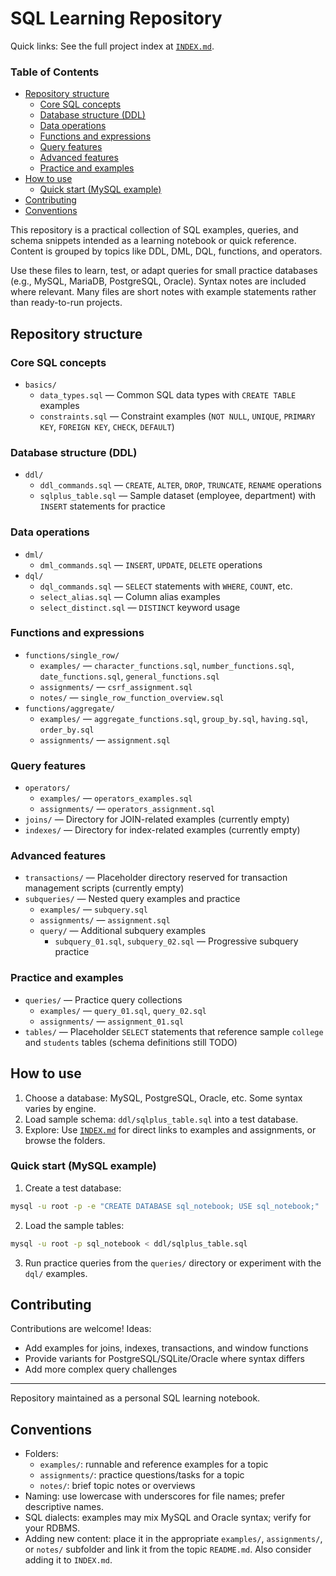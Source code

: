 # SQL Learning Repository

Quick links: See the full project index at [`INDEX.md`](INDEX.md).

### Table of Contents
- [Repository structure](#repository-structure)
  - [Core SQL concepts](#core-sql-concepts)
  - [Database structure (DDL)](#database-structure-ddl)
  - [Data operations](#data-operations)
  - [Functions and expressions](#functions-and-expressions)
  - [Query features](#query-features)
  - [Advanced features](#advanced-features)
  - [Practice and examples](#practice-and-examples)
- [How to use](#how-to-use)
  - [Quick start (MySQL example)](#quick-start-mysql-example)
- [Contributing](#contributing)
- [Conventions](#conventions)

This repository is a practical collection of SQL examples, queries, and schema snippets intended as a learning notebook or quick reference. Content is grouped by topics like DDL, DML, DQL, functions, and operators.

Use these files to learn, test, or adapt queries for small practice databases (e.g., MySQL, MariaDB, PostgreSQL, Oracle). Syntax notes are included where relevant. Many files are short notes with example statements rather than ready-to-run projects.

## Repository structure

### Core SQL concepts
- `basics/`
  - `data_types.sql` — Common SQL data types with `CREATE TABLE` examples
  - `constraints.sql` — Constraint examples (`NOT NULL`, `UNIQUE`, `PRIMARY KEY`, `FOREIGN KEY`, `CHECK`, `DEFAULT`)

### Database structure (DDL)
- `ddl/`
  - `ddl_commands.sql` — `CREATE`, `ALTER`, `DROP`, `TRUNCATE`, `RENAME` operations
  - `sqlplus_table.sql` — Sample dataset (employee, department) with `INSERT` statements for practice

### Data operations
- `dml/`
  - `dml_commands.sql` — `INSERT`, `UPDATE`, `DELETE` operations
- `dql/`
  - `dql_commands.sql` — `SELECT` statements with `WHERE`, `COUNT`, etc.
  - `select_alias.sql` — Column alias examples
  - `select_distinct.sql` — `DISTINCT` keyword usage

### Functions and expressions
- `functions/single_row/`
  - `examples/` — `character_functions.sql`, `number_functions.sql`, `date_functions.sql`, `general_functions.sql`
  - `assignments/` — `csrf_assignment.sql`
  - `notes/` — `single_row_function_overview.sql`
- `functions/aggregate/`
  - `examples/` — `aggregate_functions.sql`, `group_by.sql`, `having.sql`, `order_by.sql`
  - `assignments/` — `assignment.sql`

### Query features
- `operators/`
  - `examples/` — `operators_examples.sql`
  - `assignments/` — `operators_assignment.sql`
- `joins/` — Directory for JOIN-related examples (currently empty)
- `indexes/` — Directory for index-related examples (currently empty)

### Advanced features
- `transactions/` — Placeholder directory reserved for transaction management scripts (currently empty)
- `subqueries/` — Nested query examples and practice
  - `examples/` — `subquery.sql`
  - `assignments/` — `assignment.sql`
  - `query/` — Additional subquery examples
    - `subquery_01.sql`, `subquery_02.sql` — Progressive subquery practice

### Practice and examples
- `queries/` — Practice query collections
  - `examples/` — `query_01.sql`, `query_02.sql`
  - `assignments/` — `assignment_01.sql`
- `tables/` — Placeholder `SELECT` statements that reference sample `college` and `students` tables (schema definitions still TODO)

## How to use

1. Choose a database: MySQL, PostgreSQL, Oracle, etc. Some syntax varies by engine.
2. Load sample schema: `ddl/sqlplus_table.sql` into a test database.
3. Explore: Use [`INDEX.md`](INDEX.md) for direct links to examples and assignments, or browse the folders.

### Quick start (MySQL example)

1. Create a test database:
```bash
mysql -u root -p -e "CREATE DATABASE sql_notebook; USE sql_notebook;"
```
2. Load the sample tables:
```bash
mysql -u root -p sql_notebook < ddl/sqlplus_table.sql
```
3. Run practice queries from the `queries/` directory or experiment with the `dql/` examples.

## Contributing

Contributions are welcome! Ideas:
- Add examples for joins, indexes, transactions, and window functions
- Provide variants for PostgreSQL/SQLite/Oracle where syntax differs
- Add more complex query challenges

---

Repository maintained as a personal SQL learning notebook.

## Conventions

- Folders:
  - `examples/`: runnable and reference examples for a topic
  - `assignments/`: practice questions/tasks for a topic
  - `notes/`: brief topic notes or overviews
- Naming: use lowercase with underscores for file names; prefer descriptive names.
- SQL dialects: examples may mix MySQL and Oracle syntax; verify for your RDBMS.
- Adding new content: place it in the appropriate `examples/`, `assignments/`, or `notes/` subfolder and link it from the topic `README.md`. Also consider adding it to `INDEX.md`.
